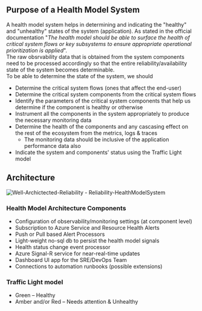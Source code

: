 ## Purpose of a Health Model System
A health model system helps in determining and indicating the "healthy" and "unhealthy" states of the system (application). As stated in the official documentation "*The health model should be able to surface the health of critical system flows or key subsystems to ensure appropriate operational prioritization is applied*".  
The raw obsrvability data that is obtained from the system components need to be processed accordingly so that the entire reliability/availability state of the system becomes determinable.  
To be able to determine the state of the system, we should  
- Determine the critical system flows (ones that affect the end-user)
- Determine the critical system components from the critical system flows
- Identify the parameters of the critical system components that help us determine if the component is healthy or otherwise
- Instrument all the components in the system appropriately to produce the necessary monitoring data
- Determine the health of the components and any cascasing effect on the rest of the ecosystem from the metrics, logs & traces
  - The monitoring data should be inclusive of the application performance data also
- Indicate the system and components' status using the Traffic Light model

## Architecture
![Well-Archictected-Reliability - Reliability-HealthModelSystem](https://user-images.githubusercontent.com/13979783/140267961-e665995b-b718-4514-a35c-61ce40ac290f.png)

### Health Model Architecture Components
- Configuration of observability/monitoring settings (at component level)
- Subscription to Azure Service and Resource Health Alerts
- Push or Pull based Alert Processors
- Light-weight no-sql db to persist the health model signals
- Health status change event processor
- Azure Signal-R service for near-real-time updates
- Dashboard UI app for the SRE/DevOps Team
- Connections to automation runbooks (possible extensions)

### Traffic Light model
- Green – Healthy
- Amber and/or Red – Needs attention & Unhealthy 



